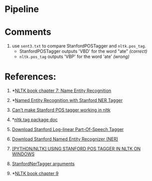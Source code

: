 # Pipeline


# Comments

1. use `sent3.txt` to compare StanfordPOSTagger and `nltk.pos_tag`.
    * StanfordPOSTagger outputs 'VBD' for the word "ate" *(correct)*
    * `nltk.pos_tag` outputs 'VBP' for the word 'ate' *(wrong)*




# References:

1. *[NLTK book chapter 7: Name Entity Recognition](http://www.nltk.org/book/ch07.html)

2. *[Named Entity Recognition with Stanford NER Tagger](https://pythonprogramming.net/named-entity-recognition-stanford-ner-tagger/)

3. [Can't make Stanford POS tagger working in nltk](https://stackoverflow.com/questions/34692987/cant-make-stanford-pos-tagger-working-in-nltk)

4. *[nltk.tag package doc](http://www.nltk.org/api/nltk.tag.html?highlight=stanford%20pos%20tagger#nltk.tag.stanford.StanfordTagger)

5. [Download Stanford Log-linear Part-Of-Speech Tagger](https://nlp.stanford.edu/software/tagger.html)

6. [Download Stanford Named Entity Recognizer (NER)](https://nlp.stanford.edu/software/CRF-NER.html)

7. [[PYTHON/NLTK] USING STANFORD POS TAGGER IN NLTK ON WINDOWS](https://phitchuria.wordpress.com/2018/09/29/python-nltk-using-stanford-pos-tagger-in-nltk-on-windows/)

8. [StanfordNerTagger arguments](https://stackoverflow.com/questions/34037094/setting-nltk-with-stanford-nlp-both-stanfordnertagger-and-stanfordpostagger-fo)

9. *[NLTK book chapter 9](https://www.nltk.org/book/ch09.html)



